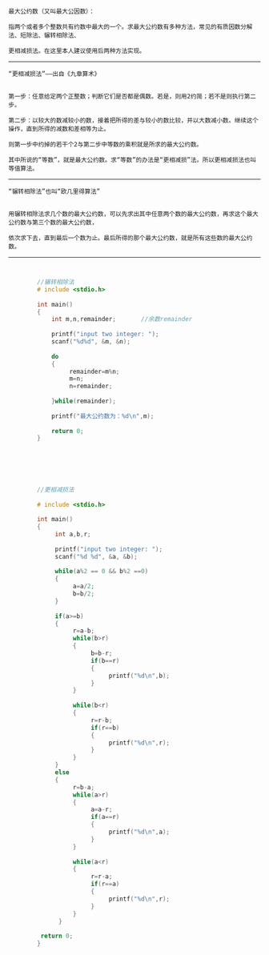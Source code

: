 

 	最大公约数（又叫最大公因数）：
  
 	指两个或者多个整数共有约数中最大的一个。求最大公约数有多种方法，常见的有质因数分解法、短除法、辗转相除法、
  
 	更相减损法。在这里本人建议使用后两种方法实现。

------------------------------------------------------------------------------------------------------------------------------


    “更相减损法”——出自《九章算术》


    第一步：任意给定两个正整数；判断它们是否都是偶数。若是，则用2约简；若不是则执行第二步。

    第二步：以较大的数减较小的数，接着把所得的差与较小的数比较，并以大数减小数。继续这个操作，直到所得的减数和差相等为止。

    则第一步中约掉的若干个2与第二步中等数的乘积就是所求的最大公约数。

    其中所说的“等数”，就是最大公约数。求“等数”的办法是“更相减损”法。所以更相减损法也叫等值算法。

 
------------------------------------------------------------------------------------------------------------------------------

    “辗转相除法”也叫“欧几里得算法”

 
    用辗转相除法求几个数的最大公约数，可以先求出其中任意两个数的最大公约数，再求这个最大公约数与第三个数的最大公约数，
    
    依次求下去，直到最后一个数为止。最后所得的那个最大公约数，就是所有这些数的最大公约数。

------------------------------------------------------------------------------------------------------------------------------


```c


        //辗转相除法
        # include <stdio.h>    
        
        int main()
        {
            int m,n,remainder;       //余数remainder
        
            printf("input two integer: ");
            scanf("%d%d", &m, &n);
        
            do
            {
                 remainder=m%n;
                 m=n;
                 n=remainder;
                 
            }while(remainder);
        
            printf("最大公约数为：%d\n",m);
        
            return 0;
        }
        
        


        
        
        //更相减损法
        
        # include <stdio.h>
        
        int main()
        {
             int a,b,r;
        
             printf("input two integer: ");
             scanf("%d %d", &a, &b);
        
             while(a%2 == 0 && b%2 ==0)
             {
                  a=a/2;
                  b=b/2;
             }
        
             if(a>=b)
             {
                  r=a-b;
                  while(b>r)
                  {
                       b=b-r;
                       if(b==r)
                       {
                            printf("%d\n",b);
                       }
                  }
        
                  while(b<r)
                  {
                       r=r-b;
                       if(r==b)
                       {
                            printf("%d\n",r);
                       }
                  }
             }
             else
             {
                  r=b-a;
                  while(a>r)
                  {
                       a=a-r;
                       if(a==r)
                       {
                            printf("%d\n",a);
                       }
                  }
        
                  while(a<r)
                  {
                       r=r-a;
                       if(r==a)
                       {
                            printf("%d\n",r);
                       }
                  } 
              }
        
         return 0;
        } 



```




